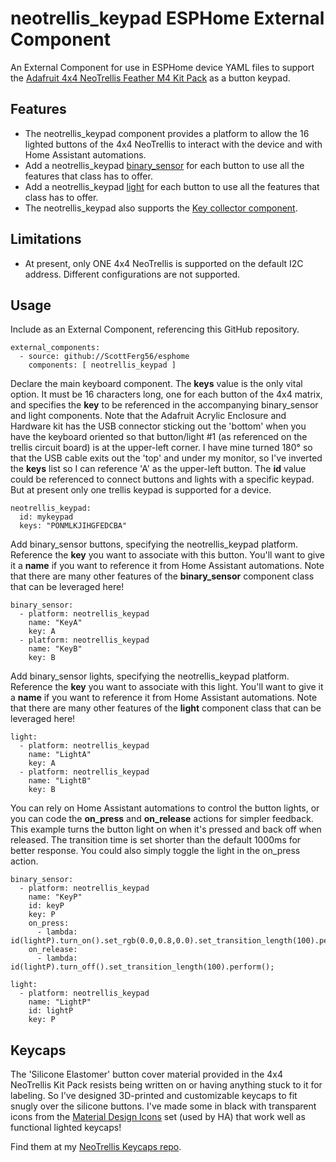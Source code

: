 # neotrellis_keypad ESPHome External Component
An External Component for use in ESPHome device YAML files to support the [Adafruit 4x4 NeoTrellis Feather M4 Kit Pack](https://www.adafruit.com/product/4352)
as a button keypad.

## Features
* The neotrellis_keypad component provides a platform to allow the 16 lighted buttons of the 4x4 NeoTrellis to interact with the device
and with Home Assistant automations.
* Add a neotrellis_keypad [binary_sensor](https://esphome.io/components/binary_sensor/) for each button to use all the features that class has to offer.
* Add a neotrellis_keypad [light](https://esphome.io/components/light/) for each button to use all the features that class has to offer.
* The neotrellis_keypad also supports the [Key collector component](https://esphome.io/components/key_collector.html).

## Limitations
* At present, only ONE 4x4 NeoTrellis is supported on the default I2C address. Different configurations are not supported.

## Usage
Include as an External Component, referencing this GitHub repository.
```
external_components:
  - source: github://ScottFerg56/esphome
    components: [ neotrellis_keypad ]
```
Declare the main keyboard component.
The **keys** value is the only vital option. It must be 16 characters long, one for each button of the 4x4 matrix,
and specifies the **key** to be referenced in the accompanying binary_sensor and light components.
Note that the Adafruit Acrylic Enclosure and Hardware kit has the USB connector sticking out the 'bottom'
when you have the keyboard oriented so that button/light #1 (as referenced on the trellis circuit board)
is at the upper-left corner. I have mine turned 180° so that the USB cable exits out the 'top' and under my
monitor, so I've inverted the **keys** list so I can reference 'A' as the upper-left button.
The **id** value could be referenced to connect buttons and lights with a specific keypad. But at present only
one trellis keypad is supported for a device.
```
neotrellis_keypad:
  id: mykeypad
  keys: "PONMLKJIHGFEDCBA"
```
Add binary_sensor buttons, specifying the neotrellis_keypad platform.
Reference the **key** you want to associate with this button.
You'll want to give it a **name** if you want to reference it from Home Assistant automations.
Note that there are many other features of the **binary_sensor** component class that can be leveraged here!
```
binary_sensor:
  - platform: neotrellis_keypad
    name: "KeyA"
    key: A
  - platform: neotrellis_keypad
    name: "KeyB"
    key: B
```
Add binary_sensor lights, specifying the neotrellis_keypad platform.
Reference the **key** you want to associate with this light.
You'll want to give it a **name** if you want to reference it from Home Assistant automations.
Note that there are many other features of the **light** component class that can be leveraged here!
```
light:
  - platform: neotrellis_keypad
    name: "LightA"
    key: A
  - platform: neotrellis_keypad
    name: "LightB"
    key: B
```
You can rely on Home Assistant automations to control the button lights, or you can code the **on_press**
and **on_release** actions for simpler feedback. This example turns the button light on when it's
pressed and back off when released. The transition time is set shorter than the default 1000ms for
better response. You could also simply toggle the light in the on_press action.
```
binary_sensor:
  - platform: neotrellis_keypad
    name: "KeyP"
    id: keyP
    key: P
    on_press:
      - lambda: id(lightP).turn_on().set_rgb(0.0,0.8,0.0).set_transition_length(100).perform();
    on_release:
      - lambda: id(lightP).turn_off().set_transition_length(100).perform();

light:
  - platform: neotrellis_keypad
    name: "LightP"
    id: lightP
    key: P
```
## Keycaps
The 'Silicone Elastomer' button cover material provided in the 4x4 NeoTrellis Kit Pack resists
being written on or having anything stuck to it for labeling. So I've designed 3D-printed and customizable keycaps
to fit snugly over the silicone buttons. I've made some in black with transparent icons from
the [Material Design Icons](https://pictogrammers.com/library/mdi/) set (used by HA) that work
well as functional lighted keycaps!

Find them at my [NeoTrellis Keycaps repo](https://github.com/ScottFerg56/NeoTrellis-Keycaps).

